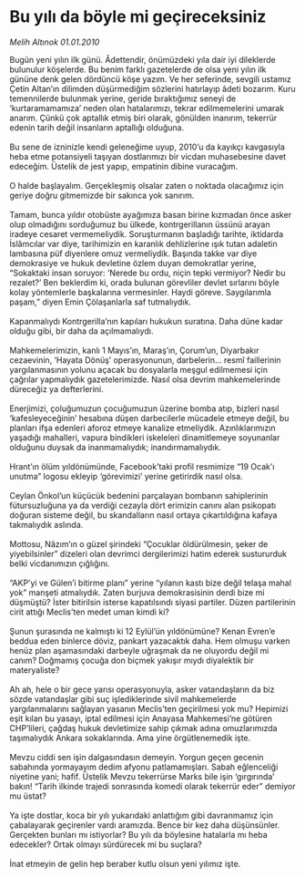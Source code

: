 # Bu yılı da böyle mi geçireceksiniz

*Melih Altınok 01.01.2010*

<div class="yazi">Bugün yeni yılın ilk günü. Âdettendir, önümüzdeki yıla dair iyi dileklerde bulunulur köşelerde. Bu benim farklı gazetelerde de olsa yeni yılın ilk gününe denk gelen dördüncü köşe yazım. Ve her seferinde, sevgili ustamız Çetin Altan’ın dilimden düşürmediğim sözlerini hatırlayıp âdeti bozarım. Kuru temennilerde bulunmak yerine, geride bıraktığımız seneyi de ‘kurtaramamamıza’ neden olan hatalarımızı, tekrar edilmemelerini umarak anarım. Çünkü çok aptallık etmiş biri olarak, gönülden inanırım, tekerrür edenin tarih değil insanların aptallığı olduğuna. <br/><br/>Bu sene de izninizle kendi geleneğime uyup, 2010’u da kayıkçı kavgasıyla heba etme potansiyeli taşıyan dostlarımızı bir vicdan muhasebesine davet edeceğim. Üstelik de jest yapıp, empatinin dibine vuracağım. <br/><br/>O halde başlayalım. Gerçekleşmiş olsalar zaten o noktada olacağımız için geriye doğru gitmemizde bir sakınca yok sanırım. <br/><br/>Tamam, bunca yıldır otobüste ayağımıza basan birine kızmadan önce asker olup olmadığını sorduğumuz bu ülkede, kontrgerillanın üssünü arayan iradeye cesaret vermemeliydik. Soruşturmanın başladığı tarihte, iktidarda İslâmcılar var diye, tarihimizin en karanlık dehlizlerine ışık tutan adaletin lambasına püf diyenlere omuz vermeliydik. Başında takke var diye demokrasiye ve hukuk devletine özlem duyan demokratlar yerine, “Sokaktaki insan soruyor: ‘Nerede bu ordu, niçin tepki vermiyor? Nedir bu rezalet?’ Ben beklerdim ki, orada bulunan görevliler devlet sırlarını böyle kolay yöntemlerle başkalarına vermesinler. Haydi göreve. Saygılarımla paşam,” diyen Emin Çölaşanlarla saf tutmalıydık. <br/><br/>Kapanmalıydı Kontrgerilla’nın kapıları hukukun suratına. Daha düne kadar olduğu gibi, bir daha da açılmamalıydı. <br/><br/>Mahkemelerimizin, kanlı 1 Mayıs’ın, Maraş’ın, Çorum’un, Diyarbakır cezaevinin, ‘Hayata Dönüş’ operasyonunun, darbelerin... resmî faillerinin yargılanmasının yolunu açacak bu dosyalarla meşgul edilmemesi için çağrılar yapmalıydık gazetelerimizde. Nasıl olsa devrim mahkemelerinde düreceğiz ya defterlerini. <br/><br/>Enerjimizi, çoluğumuzun çocuğumuzun üzerine bomba atıp, bizleri nasıl ‘kafesleyeceğinin’ hesabına düşen darbecilerle mücadele etmeye değil, bu planları ifşa edenleri aforoz etmeye kanalize etmeliydik. Azınlıklarımızın yaşadığı mahalleri, vapura bindikleri iskeleleri dinamitlemeye soyunanlar olduğunu duysak da inanmamalıydık; inandırmamalıydık. <br/><br/>Hrant’ın ölüm yıldönümünde, Facebook’taki profil resmimize “19 Ocak’ı unutma” logosu ekleyip ‘görevimizi’ yerine getirirdik nasıl olsa. <br/><br/>Ceylan Önkol’un küçücük bedenini parçalayan bombanın sahiplerinin fütursuzluğuna ya da verdiği cezayla dört erimizin canını alan psikopatı doğuran sisteme değil, bu skandalların nasıl ortaya çıkartıldığına kafaya takmalıydık aslında. <br/><br/>Mottosu, Nâzım’ın o güzel şirindeki “Çocuklar öldürülmesin, şeker de yiyebilsinler” dizeleri olan devrimci dergilerimizi hatim ederek sustururduk belki vicdanımızın çığlığını. <br/><br/>“AKP’yi ve Gülen’i bitirme planı” yerine “yılanın kastı bize değil telaşa mahal yok” manşeti atmalıydık. Zaten burjuva demokrasisinin derdi bize mi düşmüştü? İster bitirilsin isterse kapatılsındı siyasi partiler. Düzen partilerinin cirit attığı Meclis’ten medet uman kimdi ki? <br/><br/>Şunun şurasında ne kalmıştı ki 12 Eylül’ün yıldönümüne? Kenan Evren’e beddua eden binlerce döviz, pankart yazacaktık daha. Hem olmuşu varken henüz plan aşamasındaki darbeyle uğraşmak da ne oluyordu değil mi canım? Doğmamış çocuğa don biçmek yakışır mıydı diyalektik bir materyaliste? <br/><br/>Ah ah, hele o bir gece yarısı operasyonuyla, asker vatandaşların da biz sözde vatandaşlar gibi suç işlediklerinde sivil mahkemelerde yargılanmalarını sağlayan yasanın Meclis’ten geçirilmesi yok mu? Hepimizi eşit kılan bu yasayı, iptal edilmesi için Anayasa Mahkemesi’ne götüren CHP’lileri, çağdaş hukuk devletimize sahip çıkmak adına omuzlarımızda taşımalıydık Ankara sokaklarında. Ama yine örgütlenemedik işte. <br/><br/>Mevzu ciddi sen işin dalgasındasın demeyin. Yorgun geçen gecenin sabahında yormayayım dedim afyonu patlamamışları. Sabah eğlenceliği niyetine yani; hafif. Üstelik Mevzu tekerrürse Marks bile işin ‘gırgırında’ bakın! “Tarih ilkinde trajedi<i> </i>sonrasında komedi olarak tekerrür eder” demiyor mu üstat? <br/><br/>Ya işte dostlar, koca bir yılı yukarıdaki anlattığım gibi davranmamız için çabalayarak geçirenler vardı aramızda. Bence bir kez daha düşünsünler. Gerçekten bunları mı istiyorlar? Bu yılı da böylesine hatalarla mı heba edecekler? Ortak olmayı sürdürecek mi bu suçlara? <br/><br/>İnat etmeyin de gelin hep beraber kutlu olsun yeni yılımız işte. 
              </div>
